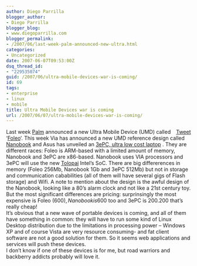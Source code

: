 ```yaml
---
author: Diego Parrilla
blogger_author:
- Diego Parrilla
blogger_blog:
- www.diegoparrilla.com
blogger_permalink:
- /2007/06/last-week-palm-announced-new-ultra.html
categories:
- Uncategorized
date: 2007-06-07T09:53:00Z
dsq_thread_id:
- "229535074"
guid: /2007/06/ultra-mobile-devices-war-is-coming/
id: 69
tags:
- enterprise
- linux
- mobile
title: Ultra Mobile Devices war is coming
url: /2007/06/07/ultra-mobile-devices-war-is-coming/
---
```


<div style="float: right; margin-left: 10px;">
  <a href="https://twitter.com/share" class="twitter-share-button" data-via="nubeblog" data-hashtags="enterprise,linux,mobile" data-count="vertical" data-url="/2007/06/07/ultra-mobile-devices-war-is-coming/">Tweet</a>
</div>

Last week [Palm](http://www.palm.com/ "Palm") announced a new Ultra Mobile Device (UMD) called &#8216;[Foleo](http://www.palm.com/us/products/mobilecompanion/foleo/index.html?creativeID=US_BB_foleo_announcement "Foleo")&#8216;. This week Via has announced a new UMD reference design called [Nanobook](http://www.linuxdevices.com/news/NS6873084010.html "Nanobook") and Asus has unveiled an [3ePC, ultra low cost laptop](http://www.linuxdevices.com/news/NS9292516116.html "3eCP, ultra low cost laptop") . They are different races: Foleo is ARM-based with a limited amount of memory, Nanobook and 3ePC are x86-based. Nanobook uses VIA processors and 3ePC will use the new [Tolopai](http://www.google.com/url?sa=t&ct=res&cd=4&url=http%3A%2F%2Fscienceandtechnology1.blogspot.com%2Fsearch%2Flabel%2FIntel&ei=ELZnRsuxHKLi0AT5gOGEBw&usg=AFQjCNF4l6-q0SOngJEXiOpMoK7ER2N_Jg&sig2=AowNJVvGj2f_I61Nkp4EkA "Tolopai") Intel&#8217;s SoC. There are big differerences in memory (Foleo 256Mb, Nanobook 1Gb and 3ePC 512Mb) but not in storage and communication cababilities (all of them will have several gigs of Flash storage) and Wifi. A note to mention about the design is the awful design of the Nanobook, looking like a 80&#8217;s alarm clock and not like a 21st century toy. But the most significant differences are pricing: surprinsingly the most expensive is Foleo (600$), Nanobook is 600$ too and 3ePC is 200$. 200$ that&#8217;s really cheap!  
It&#8217;s obvious that a new wave of portable devices is coming, and all of them have something in common: they will have to run some kind of Linux Desktop distribution due to the limitations in processing power &#8211; Windows XP and of course Vista are very resource consuming- and fat client software are not a good solution for them. So it seems web applications and services will push these devices.  
I don&#8217;t know if one of these devices is for me, but road warriors and backberry addicts probably will love it.
